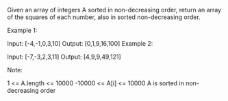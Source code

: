 Given an array of integers A sorted in non-decreasing order, return an array of the squares of each number, also in sorted non-decreasing order.

Example 1:

Input: [-4,-1,0,3,10]
Output: [0,1,9,16,100]
Example 2:

Input: [-7,-3,2,3,11]
Output: [4,9,9,49,121]

Note:

1 <= A.length <= 10000
-10000 <= A[i] <= 10000
A is sorted in non-decreasing order

